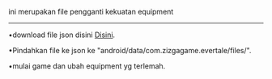 ini merupakan file pengganti kekuatan equipment
***

•download file json disini [Disini]().

•Pindahkan file ke json ke "android/data/com.zizgagame.evertale/files/".

•mulai game dan ubah equipment yg terlemah.
